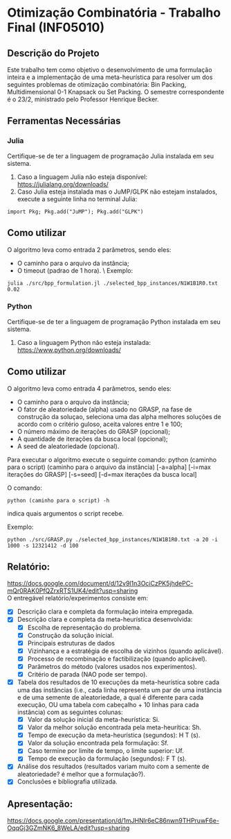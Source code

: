 # Otimização Combinatória - Trabalho Final (INF05010)

## Descrição do Projeto

Este trabalho tem como objetivo o desenvolvimento de uma formulação inteira e a implementação de uma meta-heurística para resolver um dos seguintes problemas de otimização combinatória: Bin Packing, Multidimensional 0-1 Knapsack ou Set Packing. O semestre correspondente é o 23/2, ministrado pelo Professor Henrique Becker.

## Ferramentas Necessárias  
### Julia 
Certifique-se de ter a linguagem de programação Julia instalada em seu sistema.  
1. Caso a linguagem Julia não esteja disponível: https://julialang.org/downloads/
2. Caso Julia esteja instalada mas o JuMP/GLPK não estejam instalados, execute a
seguinte linha no terminal Julia:
```
import Pkg; Pkg.add("JuMP"); Pkg.add("GLPK")
```
## Como utilizar  
O algoritmo leva como entrada 2 parâmetros, sendo eles:  
- O caminho para o arquivo da instância;  
- O timeout (padrao de 1 hora).  \\
Exemplo:  
```
julia ./src/bpp_formulation.jl ./selected_bpp_instances/N1W1B1R0.txt 0.02
```


### Python  
Certifique-se de ter a linguagem de programação Python instalada em seu sistema.  
1. Caso a linguagem Python não esteja instalada: https://www.python.org/downloads/


## Como utilizar
O algoritmo leva como entrada 4 parâmetros, sendo eles:
- O caminho para o arquivo da instância; 
- O fator de aleatoriedade (alpha) usado no GRASP, na fase de construção da soluçao, seleciona uma das alpha melhores soluções de acordo com o critério guloso, aceita valores entre 1 e 100; 
- O número máximo de iterações do GRASP (opcional);
- A quantidade de iterações da busca local (opcional);
- A seed de aleatoriedade (opcional).

Para executar o algoritmo execute o seguinte comando:
python (caminho para o script) (caminho para o arquivo da instância) [-a=alpha] [-i=max iterações do GRASP] [-s=seed] [-d=max iterações da busca local]

O comando: 
```
python (caminho para o script) -h 
```
indica quais argumentos o script recebe.

Exemplo:  
```
python ./src/GRASP.py ./selected_bpp_instances/N1W1B1R0.txt -a 20 -i 1000 -s 12321412 -d 100
```


## Relatório:  
https://docs.google.com/document/d/12v9l1n3OciCzPK5jhdePC-mQr0RAK0PfQZrxRTS1UK4/edit?usp=sharing  
O entregável relatório/experimentos consiste em:  
- [x] Descrição clara e completa da formulação inteira empregada.  
- [x] Descrição clara e completa da meta-heurística desenvolvida:  
  - [x] Escolha de representação do problema.  
  - [x] Construção da solução inicial.  
  - [x] Principais estruturas de dados  
  - [x] Vizinhança e a estratégia de escolha de vizinhos (quando aplicável).  
  - [x] Processo de recombinação e factibilização (quando aplicável).  
  - [x] Parâmetros do método (valores usados nos experimentos).  
  - [x] Critério de parada (NAO pode ser tempo).  
- [x] Tabela dos resultados de 10 execuções da meta-heurística sobre cada uma das instâncias (i.e., cada linha representa um par de uma instância e de uma semente de aleatoriedade, a qual é diferente para cada execução, OU uma tabela com cabeçalho + 10 linhas para cada instância) com as seguintes colunas:  
  - [x] Valor da solução inicial da meta-heurística: Si.  
  - [x] Valor da melhor solução encontrada pela meta-heurítica: Sh.  
  - [x] Tempo de execução da meta-heurística (segundos): H T (s).  
  - [x] Valor da solução encontrada pela formulação: Sf.  
  - [x] Caso termine por limite de tempo, o limite superior: Uf.  
  - [x] Tempo de execução da formulação (segundos): F T (s).
- [x] Análise dos resultados (resultados variam muito com a semente de aleatoriedade? é melhor que a formulação?).
- [x] Conclusões e bibliografia utilizada.  
## Apresentação:  
https://docs.google.com/presentation/d/1mJHNlr6eC86nwn9THPruwF6e-OqqGj3GZmNK6_8WeLA/edit?usp=sharing  



